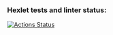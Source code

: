 ### Hexlet tests and linter status:
[![Actions Status](https://github.com/AnartSid/frontend-project-lvl1/workflows/hexlet-check/badge.svg)](https://github.com/AnartSid/frontend-project-lvl1/actions)